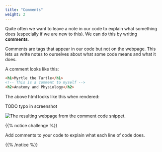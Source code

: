 ```yaml
---
title: "Comments"
weight: 2
---
```


Quite often we want to leave a note in our code to explain what something does (especially if we are new to this).
We can do this by writing **comments**.

Comments are tags that appear in our code but not on the webpage.
This lets us write notes to ourselves about what some code means and what it does.


A comment looks like this:

```html
<h1>Myrtle the Turtle</h1>
<!-- This is a comment to myself -->
<h2>Anatomy and Physiology</h2>
```

The above html looks like this when rendered:

TODO typo in screenshot

![The resulting webpage from the comment code snippet.](../../images/comments.png)

{{% notice challenge %}}

Add comments to your code to explain what each line of code does.

{{% /notice %}}
